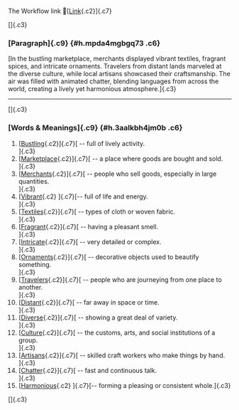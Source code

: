 The Workflow link
👏[[Link](https://www.google.com/url?q=http://www.google.com&sa=D&source=editors&ust=1756330900199968&usg=AOvVaw35mQE0egDolsUomOO9uqWk){.c2}]{.c7}

[]{.c3}

### [Paragraph]{.c9} {#h.mpda4mgbgq73 .c6}

[In the bustling marketplace, merchants displayed vibrant textiles,
fragrant spices, and intricate ornaments. Travelers from distant lands
marveled at the diverse culture, while local artisans showcased their
craftsmanship. The air was filled with animated chatter, blending
languages from across the world, creating a lively yet harmonious
atmosphere.]{.c3}

------------------------------------------------------------------------

[]{.c3}

### [Words & Meanings]{.c9} {#h.3aalkbh4jm0b .c6}

1.  [[Bustling](https://www.google.com/url?q=http://www.google.com&sa=D&source=editors&ust=1756330900200822&usg=AOvVaw0mM-2fVNlVpWIK0Kwid8xE){.c2}]{.c7}[ --
    full of lively activity.\
    ]{.c3}
2.  [[Marketplace](https://www.google.com/url?q=http://www.google.com&sa=D&source=editors&ust=1756330900200988&usg=AOvVaw1XVOSTMWy8jT0qCp4UxNHE){.c2}]{.c7}[ --
    a place where goods are bought and sold.\
    ]{.c3}
3.  [[Merchants](https://www.google.com/url?q=http://www.google.com&sa=D&source=editors&ust=1756330900201144&usg=AOvVaw1k80td8HA23wfq3W35dg0m){.c2}]{.c7}[ --
    people who sell goods, especially in large quantities.\
    ]{.c3}
4.  [[Vibrant](https://www.google.com/url?q=http://www.google.com&sa=D&source=editors&ust=1756330900201324&usg=AOvVaw3-A2Peb5VYvT9hHNQdfyVc){.c2}
    ]{.c7}[-- full of life and energy.\
    ]{.c3}
5.  [[Textiles](https://www.google.com/url?q=http://www.google.com&sa=D&source=editors&ust=1756330900201457&usg=AOvVaw0TDYIBjBUMPhhiRcrBmbXU){.c2}]{.c7}[ --
    types of cloth or woven fabric.\
    ]{.c3}
6.  [[Fragrant](https://www.google.com/url?q=http://www.google.com&sa=D&source=editors&ust=1756330900201582&usg=AOvVaw3zxKSrzhVGPuXw7vCUisga){.c2}]{.c7}[ --
    having a pleasant smell.\
    ]{.c3}
7.  [[Intricate](https://www.google.com/url?q=http://www.google.com&sa=D&source=editors&ust=1756330900201721&usg=AOvVaw1CXdQKeNDio4PMhlU9xqA3){.c2}]{.c7}[ --
    very detailed or complex.\
    ]{.c3}
8.  [[Ornaments](https://www.google.com/url?q=http://www.google.com&sa=D&source=editors&ust=1756330900201843&usg=AOvVaw3LPKI_LQ0OC7wCtSH3q8LH){.c2}]{.c7}[ --
    decorative objects used to beautify something.\
    ]{.c3}
9.  [[Travelers](https://www.google.com/url?q=http://www.google.com&sa=D&source=editors&ust=1756330900201980&usg=AOvVaw02ZdT4BOxH0deea800qOb8){.c2}]{.c7}[ --
    people who are journeying from one place to another.\
    ]{.c3}
10. [[Distant](https://www.google.com/url?q=http://www.google.com&sa=D&source=editors&ust=1756330900202123&usg=AOvVaw0HFwYEfXwf0hagF4wftciR){.c2}]{.c7}[ --
    far away in space or time.\
    ]{.c3}
11. [[Diverse](https://www.google.com/url?q=http://www.google.com&sa=D&source=editors&ust=1756330900202239&usg=AOvVaw0pxoZJ_40-6fCCSnbfjNkx){.c2}]{.c7}[ --
    showing a great deal of variety.\
    ]{.c3}
12. [[Culture](https://www.google.com/url?q=http://www.google.com&sa=D&source=editors&ust=1756330900202361&usg=AOvVaw0xrW1QTeOZTOYqKsVxIWxb){.c2}]{.c7}[ --
    the customs, arts, and social institutions of a group.\
    ]{.c3}
13. [[Artisans](https://www.google.com/url?q=http://www.google.com&sa=D&source=editors&ust=1756330900202515&usg=AOvVaw3AStpR7eOYDvmjht4VN2kI){.c2}]{.c7}[ --
    skilled craft workers who make things by hand.\
    ]{.c3}
14. [[Chatter](https://www.google.com/url?q=http://www.google.com&sa=D&source=editors&ust=1756330900202660&usg=AOvVaw31ndnXuGpBFKXcF2iEwOuw){.c2}]{.c7}[ --
    fast and continuous talk.\
    ]{.c3}
15. [[Harmonious](https://www.google.com/url?q=http://www.google.com&sa=D&source=editors&ust=1756330900202788&usg=AOvVaw2k8rRqQ6uWB_2xNEmqlIok){.c2}
    ]{.c7}[-- forming a pleasing or consistent whole.]{.c3}

[]{.c3}
